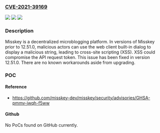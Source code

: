 ### [CVE-2021-39169](https://cve.mitre.org/cgi-bin/cvename.cgi?name=CVE-2021-39169)
![](https://img.shields.io/static/v1?label=Product&message=misskey&color=blue)
![](https://img.shields.io/static/v1?label=Version&message=n%2Fa&color=blue)
![](https://img.shields.io/static/v1?label=Vulnerability&message=CWE-79%3A%20Improper%20Neutralization%20of%20Input%20During%20Web%20Page%20Generation%20('Cross-site%20Scripting')&color=brighgreen)

### Description

Misskey is a decentralized microblogging platform. In versions of Misskey prior to 12.51.0, malicious actors can use the web client built-in dialog to display a malicious string, leading to cross-site scripting (XSS). XSS could compromise the API request token. This issue has been fixed in version 12.51.0. There are no known workarounds aside from upgrading.

### POC

#### Reference
- https://github.com/misskey-dev/misskey/security/advisories/GHSA-pmmv-jwqh-f5ww

#### Github
No PoCs found on GitHub currently.

